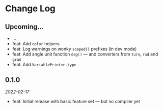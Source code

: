 # Change Log

## Upcoming...

- ... <!-- Add new lines here. -->
- feat: Add `color` helpers
- feat: Log warnings on wonky `scoped()` prefixes (in dev mode)
- feat: Add angle unit function `deg()` — and converters from `turn`, `rad`
  and `grad`
- feat: Add `VariablePrinter.type`

## 0.1.0

_2022-02-17_

- feat: Initial release with basic feature set — but no compiler yet

